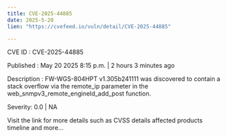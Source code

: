 ```yaml
---
title: CVE-2025-44885
date: 2025-5-20
lien: "https://cvefeed.io/vuln/detail/CVE-2025-44885"

---
```


CVE ID : CVE-2025-44885

Published :  May 20
2025
8:15 p.m. | 2 hours
3 minutes ago

Description : FW-WGS-804HPT v1.305b241111 was discovered to contain a stack overflow via the remote_ip parameter in the web_snmpv3_remote_engineId_add_post function.

Severity: 0.0 | NA

Visit the link for more details
such as CVSS details
affected products
timeline
and more...
